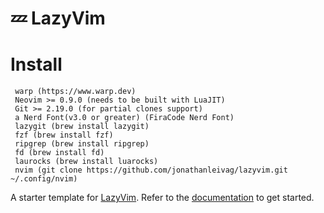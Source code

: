 # 💤 LazyVim

# Install

```{bash}
 warp (https://www.warp.dev)
 Neovim >= 0.9.0 (needs to be built with LuaJIT)
 Git >= 2.19.0 (for partial clones support)
 a Nerd Font(v3.0 or greater) (FiraCode Nerd Font)
 lazygit (brew install lazygit)
 fzf (brew install fzf)
 ripgrep (brew install ripgrep)
 fd (brew install fd)
 laurocks (brew install luarocks)
 nvim (git clone https://github.com/jonathanleivag/lazyvim.git ~/.config/nvim)
```

A starter template for [LazyVim](https://github.com/LazyVim/LazyVim).
Refer to the [documentation](https://lazyvim.github.io/installation) to get started.
